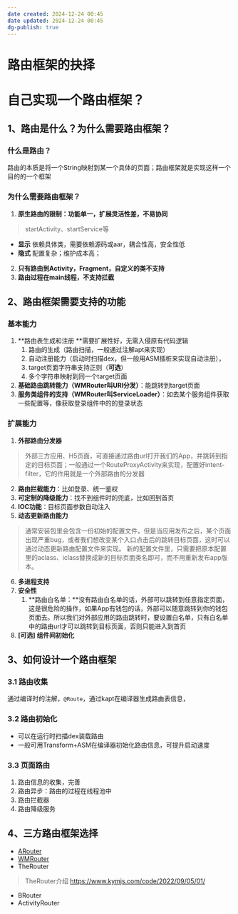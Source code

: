 ```yaml
---
date created: 2024-12-24 00:45
date updated: 2024-12-24 00:45
dg-publish: true
---
```


# 路由框架的抉择

# 自己实现一个路由框架？

## 1、路由是什么？为什么需要路由框架？

### 什么是路由？

路由的本质是将一个String映射到某一个具体的页面；路由框架就是实现这样一个目的的一个框架

### 为什么需要路由框架？

1. **原生路由的限制：功能单一，扩展灵活性差，不易协同**

> startActivity、startService等

- **显示**  依赖具体类，需要依赖源码或aar，耦合性高，安全性低
- **隐式**  配置复杂；维护成本高；

2. **只有路由到Activity，Fragment，自定义的类不支持**
3. **路由过程在main线程，不支持拦截**

## 2、路由框架需要支持的功能

### 基本能力

1. **路由表生成和注册 **需要扩展性好，无需入侵原有代码逻辑
   1. 路由的生成（路由扫描，一般通过注解apt来实现）
   2. 自动注册能力（启动时扫描dex，但一般用ASM插桩来实现自动注册），
   3. target页面字符串支持正则（**可选**）
   4. 多个字符串映射到同一个target页面
2. **基础路由跳转能力（WMRouter叫URI分发）**：能跳转到target页面
3. **服务类组件的支持（WMRouter叫ServiceLoader）**：如去某个服务组件获取一些配置等，像获取登录组件中的的登录状态

### 扩展能力

1. **外部路由分发器**

> 外部三方应用、H5页面，可直接通过路由url打开我们的App，并跳转到指定的目标页面；一般通过一个RouteProxyActivity来实现，配置好intent-filter，它的作用就是一个外部路由的分发器

2. **路由拦截能力**：比如登录、统一鉴权
3. **可定制的降级能力**：找不到组件时的兜底，比如回到首页
4. **IOC功能**：目标页面参数自动注入
5. **动态更新路由能力**

> 通常安装包里会包含一份初始的配置文件，但是当应用发布之后，某个页面出现严重bug，或者我们想改变某个入口点击后的跳转目标页面，这时可以通过动态更新路由配置文件来实现。
> 新的配置文件里，只需要把原本配置里的aclass、iclass替换成新的目标页面类名即可，而不用重新发布app版本。

6. **多进程支持**
7. **安全性**
   1. **路由白名单：**没有路由白名单的话，外部可以跳转到任意指定页面，这是很危险的操作，如果App有钱包的话，外部可以随意跳转到你的钱包页面去。所以我们对外部应用的路由跳转时，要设置白名单，只有白名单中的路由url才可以跳转到目标页面，否则只能进入到首页
8. **[可选] 组件间初始化**

## 3、如何设计一个路由框架

### 3.1 路由收集

通过编译时的注解，`@Route`，通过kapt在编译器生成路由表信息，

### 3.2 路由初始化

- 可以在运行时扫描dex装载路由
- 一般可用Transform+ASM在编译器初始化路由信息，可提升启动速度

### 3.3 页面路由

1. 路由信息的收集，完善
2. 路由异步：路由的过程在线程池中
3. 路由拦截器
4. 路由降级服务

## 4、三方路由框架选择

- [ARouter](https://github.com/alibaba/ARouter)
- [WMRouter](https://github.com/meituan/WMRouter)
- TheRouter

> TheRouter介绍 <https://www.kymjs.com/code/2022/09/05/01/>

- BRouter
- ActivityRouter
